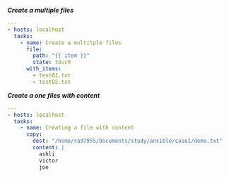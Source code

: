 _**Create a multiple files**_
```yml
---
- hosts: localhost
  tasks:
    - name: Create a multitple files
      file:
        path: "{{ item }}"
        state: touch
      with_items:
        - test01.txt
        - test02.txt
```
_**Create a one files with content**_
```yaml
---
- hosts: localhost
  tasks:
    - name: Creating a file with content
      copy:
        dest: "/home/rad7955/Documents/study/ansible/case1/demo.txt"
        content: |
          ashli
          victor
          joe
```
